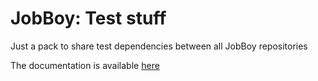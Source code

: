 # JobBoy: Test stuff

Just a pack to share test dependencies between all JobBoy repositories

The documentation is available 
[here](https://github.com/danielsan80/jobboy-doc)


